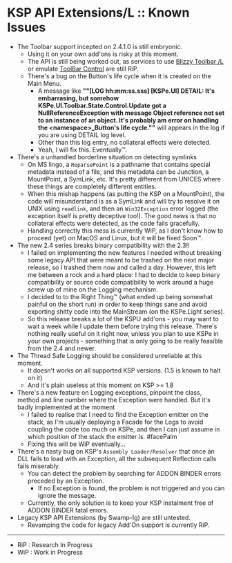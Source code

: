 # KSP API Extensions/L :: Known Issues

* The Toolbar support incepted on 2.4.1.0 is still embryonic.
	+ Using it on your own add'ons is risky at this moment.
	+ The API is still being worked out, as services to use [Blizzy Toolbar /L](https://github.com/net-lisias-kspu/ksp_toolbar) or emulate [ToolBar Control](https://forum.kerbalspaceprogram.com/index.php?/topic/169509-112x-toolbar-controller-for-modders/) are still RiP.
	+ There's a bug on the Button's life cycle when it is created on the Main Menu.
		- A message like **""[LOG hh:mm:ss.sss] [KSPe.UI] DETAIL: It's embarrasing, but somehow KSPe.UI.Toolbar.State.Control.Update got a NullReferenceException with message Object reference not set to an instance of an object. It's probably am error on handling the \<namespace>_Button's life cycle.""** will appears in the log if you are using DETAIL log level.
		- Other than this log entry, no collateral effects were detected.
		- Yeah, I will fix this. Eventually™. 
* There's a unhandled borderline situation on detecting symlinks
	+ On MS lingo, a `ReparsePoint` is a pathname that contains special metadata instead of a file, and this metadata can be Junction, a MountPoint, a SymLink, etc. It's pretty different from UNICES where these things are completely different entities.
	+ When this mishap happens (as putting the KSP on a MountPoint), the code will misunderstand is as a SymLink and will try to resolve it on UNIX using `readlink`, and then an `Win32Exception` error logged (the exception itself is pretty deceptive too!). The good news is that no collateral effects were detected, as the code fails gracefully.
	+ Handling correctly this mess is currently WiP, as I don't know how to proceed (yet) on MacOS and Linux, but it will be fixed Soon™.
* The new 2.4 series breaks binary compatibility with the 2.3!!
	+ I failed on implementing the new features I needed without breaking some legacy API that were meant to be trashed on the next major release, so I trashed them now and called a day. However, this left me between a rock and a hard place: I had to decide to keep binary compatibility or source code compatibility to work around a huge screw up of mine on the Logging mechanism.
	+ I decided to to the Right Thing™ (what ended up being somewhat painful on the short run) in order to keep things sane and avoid exporting shitty code into the MainStream (on the KSPe.Light series).
	+ So this release breaks a lot of the KSPU add'ons - you may want to wait a week while I update them before trying this release. There's nothing really useful on it right now, unless you plan to use KSPe in your own projects - something that is only going to be really feasible from the 2.4 and newer.
* The Thread Safe Logging should be considered unreliable at this moment.
	+ It doesn't works on all supported KSP versions. (1.5 is known to halt on it)
	+ And it's plain useless at this moment on KSP >= 1.8
* There's a new feature on Logging exceptions, pinpoint the class, method and line number where the Exception were handled. But it's badly implemented at the moment
	- I failed to realise that I need to find the Exception emitter on the stack, as I'm usually deploying a Facade for the Logs to avoid coupling the code too much on KSPe, and then I can just assume in which position of the stack the emitter is. #facePalm
	- Fixing this will be WiP eventually... 
* There's a nasty bug on KSP's `Assembly Loader/Resolver` that once an DLL fails to load with an Exception, all the subsequent Reflection calls fails miserably.
	+ You can detect the problem by searching for ADDON BINDER errors preceded by an Exception.
		- If no Exception is found, the problem is not triggered and you can ignore the message.
	+ Currently, the only solution is to keep your KSP instalment free of ADDON BINDER fatal errors.
* Legacy KSP API Extensions (by Swamp-Ig) are still untested.
	+ Revamping the code for legacy Add'On support is currently RiP.

- - - 

* RiP : Research In Progress
* WiP : Work in Progress
